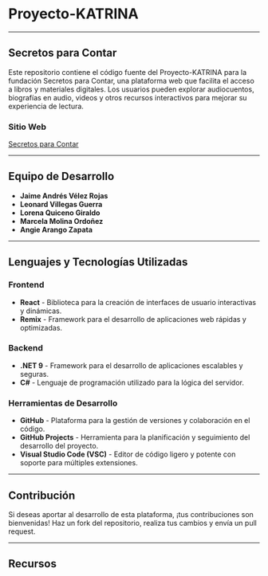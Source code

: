 # Proyecto-KATRINA

----

## Secretos para Contar

Este repositorio contiene el código fuente del Proyecto-KATRINA para la fundación Secretos para Contar, una plataforma web que facilita el acceso a libros y materiales digitales. Los usuarios pueden explorar audiocuentos, biografías en audio, videos y otros recursos interactivos para mejorar su experiencia de lectura.

### **Sitio Web** 
[Secretos para Contar](https://secretosparacontar.org/)

----

## Equipo de Desarrollo  
- **Jaime Andrés Vélez Rojas**  
- **Leonard Villegas Guerra**  
- **Lorena Quiceno Giraldo**  
- **Marcela Molina Ordoñez**  
- **Angie Arango Zapata**

----

## Lenguajes y Tecnologías Utilizadas  

### Frontend  
- **React** - Biblioteca para la creación de interfaces de usuario interactivas y dinámicas.  
- **Remix** - Framework para el desarrollo de aplicaciones web rápidas y optimizadas.  


### Backend  
- **.NET 9** - Framework para el desarrollo de aplicaciones escalables y seguras.  
- **C#** - Lenguaje de programación utilizado para la lógica del servidor.  


### Herramientas de Desarrollo  
- **GitHub** - Plataforma para la gestión de versiones y colaboración en el código.  
- **GitHub Projects** - Herramienta para la planificación y seguimiento del desarrollo del proyecto.  
- **Visual Studio Code (VSC)** - Editor de código ligero y potente con soporte para múltiples extensiones.  

----

## Contribución  
Si deseas aportar al desarrollo de esta plataforma, ¡tus contribuciones son bienvenidas! Haz un fork del repositorio, realiza tus cambios y envía un pull request.

----

## Recursos  

